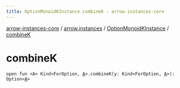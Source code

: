 ```yaml
---
title: OptionMonoidKInstance.combineK - arrow-instances-core
---
```


[arrow-instances-core](../../index.html) / [arrow.instances](../index.html) / [OptionMonoidKInstance](index.html) / [combineK](./combine-k.html)

# combineK

`open fun <A> Kind<ForOption, `[`A`](combine-k.html#A)`>.combineK(y: Kind<ForOption, `[`A`](combine-k.html#A)`>): Option<`[`A`](combine-k.html#A)`>`